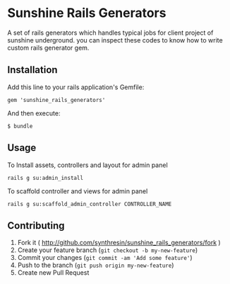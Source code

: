 # Sunshine Rails Generators

A set of rails generators which handles typical jobs for client project of sunshine underground.
you can inspect these codes to know how to write custom rails generator gem.

## Installation

Add this line to your rails application's Gemfile:

    gem 'sunshine_rails_generators'

And then execute:

    $ bundle

## Usage

To Install assets, controllers and layout for admin panel

    rails g su:admin_install

To scaffold controller and views for admin panel

    rails g su:scaffold_admin_controller CONTROLLER_NAME

## Contributing

1. Fork it ( http://github.com/synthresin/sunshine_rails_generators/fork )
2. Create your feature branch (`git checkout -b my-new-feature`)
3. Commit your changes (`git commit -am 'Add some feature'`)
4. Push to the branch (`git push origin my-new-feature`)
5. Create new Pull Request
